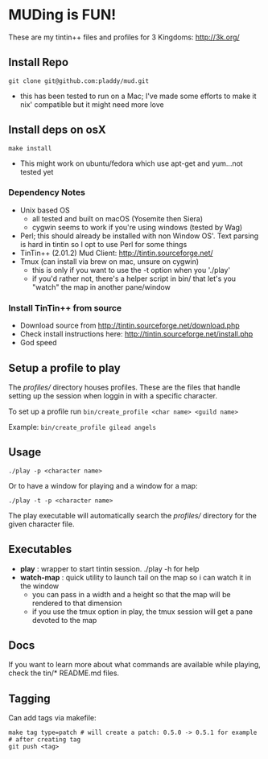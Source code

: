 # MUDing is FUN!

These are my tintin++ files and profiles for 3 Kingdoms: http://3k.org/

## Install Repo

`git clone git@github.com:pladdy/mud.git`

- this has been tested to run on a Mac; I've made some efforts to make it nix' compatible but it might need more love

## Install deps on osX

`make install`

- This might work on ubuntu/fedora which use apt-get and yum...not tested yet

### Dependency Notes

- Unix based OS
  - all tested and built on macOS (Yosemite then Siera)
  - cygwin seems to work if you're using windows (tested by Wag)
- Perl; this should already be installed with non Window OS'.  Text parsing is hard
  in tintin so I opt to use Perl for some things
- TinTin++ (2.01.2) Mud Client: http://tintin.sourceforge.net/
- Tmux (can install via brew on mac, unsure on cygwin)
  - this is only if you want to use the -t option when you './play'
  - if you'd rather not, there's a helper script in bin/ that let's you "watch" the map in another pane/window

### Install TinTin++ from source

- Download source from http://tintin.sourceforge.net/download.php
- Check install instructions here: http://tintin.sourceforge.net/install.php
- God speed

## Setup a profile to play

The *profiles/* directory houses profiles.  These are the files that handle setting up the session when loggin in with
a specific character.

To set up a profile run `bin/create_profile <char name> <guild name>`

Example: `bin/create_profile gilead angels`

## Usage

`./play -p <character name>`

Or to have a window for playing and a window for a map:

`./play -t -p <character name>`

The play executable will automatically search the *profiles/* directory for the given character
file.

## Executables

- **play**      : wrapper to start tintin session.  ./play -h for help
- **watch-map** : quick utility to launch tail on the map so i can watch it in the window
  - you can pass in a width and a height so that the map will be rendered to that dimension
  - if you use the tmux option in play, the tmux session will get a pane devoted to the map

## Docs

If you want to learn more about what commands are available while playing, check the tin/* README.md files.

## Tagging

Can add tags via makefile:

```
make tag type=patch # will create a patch: 0.5.0 -> 0.5.1 for example
# after creating tag
git push <tag>
```
